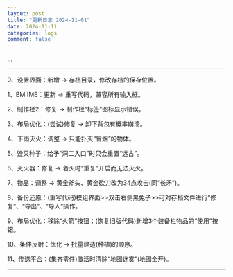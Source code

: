 ```yaml
---
layout: post
title: "更新日志 2024-11-01"
date: 2024-11-11
categories: logs
comment: false
---
```


...

-----

0、设置界面：新增 -> 存档目录，修改存档的保存位置。

1、BM IME：更新 -> 重写代码，兼容所有输入框。

2、制作栏2：修复 -> 制作栏“标签”图标显示错误。

3、布局优化：(尝试)修复 -> 卸下背包有概率崩溃。

4、下雨灭火：调整 -> 只能扑灭“冒烟”的物体。

5、毁灭种子：给予“洞二入口”时只会重置“远古”。

6、灭火器：修复 -> 着火时“重复”开启而无法灭火。

7、物品：调整 -> 黄金斧头、黄金砍刀改为34点攻击(同“长矛”)。

8、备份还原：(重写代码)模组界面>>双击右侧黑兔子>>可对存档文件进行“修复”、“导出”、“导入”操作。

9、布局优化：移除“火箭”按钮；(恢复旧版代码)新增3个装备栏物品的“使用”按钮。

10、条件反射：优化 -> 批量建造(种植)的顺序。

11、传送平台：(集齐零件)激活时清除“地图迷雾”(地图全开)。

-----
